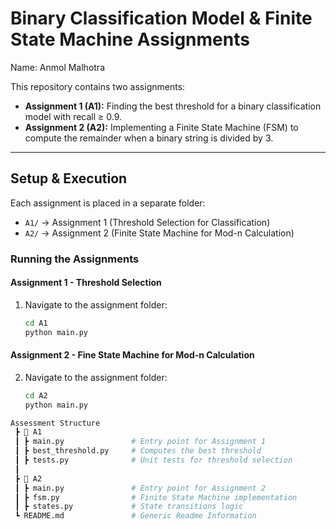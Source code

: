# Binary Classification Model & Finite State Machine Assignments
Name: Anmol Malhotra

This repository contains two assignments:

- **Assignment 1 (A1):** Finding the best threshold for a binary classification model with recall ≥ 0.9.
- **Assignment 2 (A2):** Implementing a Finite State Machine (FSM) to compute the remainder when a binary string is divided by 3.

---

## Setup & Execution

Each assignment is placed in a separate folder:  
- `A1/` → Assignment 1 (Threshold Selection for Classification)  
- `A2/` → Assignment 2 (Finite State Machine for Mod-n Calculation)

### Running the Assignments

#### **Assignment 1 - Threshold Selection**
1. Navigate to the assignment folder:
   ```sh
   cd A1
   python main.py

#### **Assignment 2 - Fine State Machine for Mod-n Calculation**
2. Navigate to the assignment folder:
   ```sh
   cd A2
   python main.py

```bash
Assessment Structure
 ┣ 📂 A1
 ┃ ┣ main.py               # Entry point for Assignment 1
 ┃ ┣ best_threshold.py     # Computes the best threshold
 ┃ ┣ tests.py              # Unit tests for threshold selection
 ┃ 
 ┣ 📂 A2
 ┃ ┣ main.py               # Entry point for Assignment 2
 ┃ ┣ fsm.py                # Finite State Machine implementation
 ┃ ┣ states.py             # State transitions logic
 ┗ README.md               # Generic Readme Information
